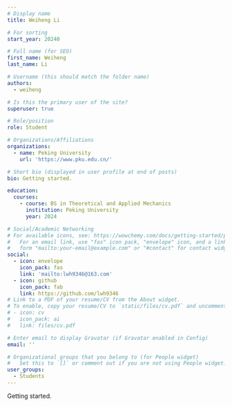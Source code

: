 ```yaml
---
# Display name
title: Weiheng Li

# For sorting
start_year: 20240

# Full name (for SEO)
first_name: Weiheng
last_name: Li

# Username (this should match the folder name)
authors:
  - weiheng

# Is this the primary user of the site?
superuser: true

# Role/position
role: Student

# Organizations/Affiliations
organizations:
  - name: Peking University
    url: 'https://www.pku.edu.cn/'

# Short bio (displayed in user profile at end of posts)
bio: Getting started.

education:
  courses:
    - course: BS in Theoretical and Applied Mechanics
      institution: Peking University
      year: 2024

# Social/Academic Networking
# For available icons, see: https://wowchemy.com/docs/getting-started/page-builder/#icons
#   For an email link, use "fas" icon pack, "envelope" icon, and a link in the
#   form "mailto:your-email@example.com" or "#contact" for contact widget.
social:
  - icon: envelope
    icon_pack: fas
    link: 'mailto:lwh9346@163.com'
  - icon: github
    icon_pack: fab
    link: https://github.com/lwh9346
# Link to a PDF of your resume/CV from the About widget.
# To enable, copy your resume/CV to `static/files/cv.pdf` and uncomment the lines below.
# - icon: cv
#   icon_pack: ai
#   link: files/cv.pdf

# Enter email to display Gravatar (if Gravatar enabled in Config)
email: ''

# Organizational groups that you belong to (for People widget)
#   Set this to `[]` or comment out if you are not using People widget.
user_groups:
  - Students
---
```


Getting started.
